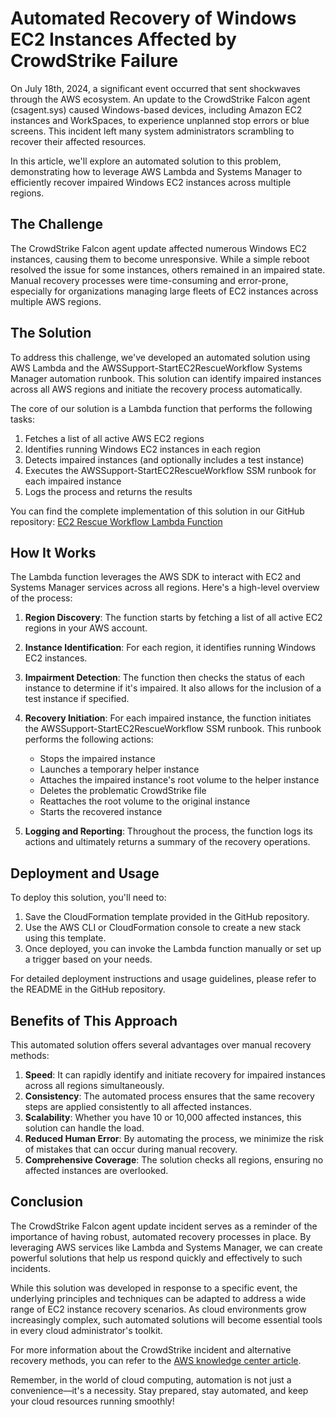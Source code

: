 # Automated Recovery of Windows EC2 Instances Affected by CrowdStrike Failure

On July 18th, 2024, a significant event occurred that sent shockwaves through the AWS ecosystem. An update to the CrowdStrike Falcon agent (csagent.sys) caused Windows-based devices, including Amazon EC2 instances and WorkSpaces, to experience unplanned stop errors or blue screens. This incident left many system administrators scrambling to recover their affected resources.

In this article, we'll explore an automated solution to this problem, demonstrating how to leverage AWS Lambda and Systems Manager to efficiently recover impaired Windows EC2 instances across multiple regions.

## The Challenge

The CrowdStrike Falcon agent update affected numerous Windows EC2 instances, causing them to become unresponsive. While a simple reboot resolved the issue for some instances, others remained in an impaired state. Manual recovery processes were time-consuming and error-prone, especially for organizations managing large fleets of EC2 instances across multiple AWS regions.

## The Solution

To address this challenge, we've developed an automated solution using AWS Lambda and the AWSSupport-StartEC2RescueWorkflow Systems Manager automation runbook. This solution can identify impaired instances across all AWS regions and initiate the recovery process automatically.

The core of our solution is a Lambda function that performs the following tasks:

1. Fetches a list of all active AWS EC2 regions
2. Identifies running Windows EC2 instances in each region
3. Detects impaired instances (and optionally includes a test instance)
4. Executes the AWSSupport-StartEC2RescueWorkflow SSM runbook for each impaired instance
5. Logs the process and returns the results

You can find the complete implementation of this solution in our GitHub repository: [EC2 Rescue Workflow Lambda Function](https://github.com/ai-1st/dotprompt/blob/main/demos/ec2rescue)

## How It Works

The Lambda function leverages the AWS SDK to interact with EC2 and Systems Manager services across all regions. Here's a high-level overview of the process:

1. **Region Discovery**: The function starts by fetching a list of all active EC2 regions in your AWS account.

2. **Instance Identification**: For each region, it identifies running Windows EC2 instances.

3. **Impairment Detection**: The function then checks the status of each instance to determine if it's impaired. It also allows for the inclusion of a test instance if specified.

4. **Recovery Initiation**: For each impaired instance, the function initiates the AWSSupport-StartEC2RescueWorkflow SSM runbook. This runbook performs the following actions:
   - Stops the impaired instance
   - Launches a temporary helper instance
   - Attaches the impaired instance's root volume to the helper instance
   - Deletes the problematic CrowdStrike file
   - Reattaches the root volume to the original instance
   - Starts the recovered instance

5. **Logging and Reporting**: Throughout the process, the function logs its actions and ultimately returns a summary of the recovery operations.

## Deployment and Usage

To deploy this solution, you'll need to:

1. Save the CloudFormation template provided in the GitHub repository.
2. Use the AWS CLI or CloudFormation console to create a new stack using this template.
3. Once deployed, you can invoke the Lambda function manually or set up a trigger based on your needs.

For detailed deployment instructions and usage guidelines, please refer to the README in the GitHub repository.

## Benefits of This Approach

This automated solution offers several advantages over manual recovery methods:

1. **Speed**: It can rapidly identify and initiate recovery for impaired instances across all regions simultaneously.
2. **Consistency**: The automated process ensures that the same recovery steps are applied consistently to all affected instances.
3. **Scalability**: Whether you have 10 or 10,000 affected instances, this solution can handle the load.
4. **Reduced Human Error**: By automating the process, we minimize the risk of mistakes that can occur during manual recovery.
5. **Comprehensive Coverage**: The solution checks all regions, ensuring no affected instances are overlooked.

## Conclusion

The CrowdStrike Falcon agent update incident serves as a reminder of the importance of having robust, automated recovery processes in place. By leveraging AWS services like Lambda and Systems Manager, we can create powerful solutions that help us respond quickly and effectively to such incidents.

While this solution was developed in response to a specific event, the underlying principles and techniques can be adapted to address a wide range of EC2 instance recovery scenarios. As cloud environments grow increasingly complex, such automated solutions will become essential tools in every cloud administrator's toolkit.

For more information about the CrowdStrike incident and alternative recovery methods, you can refer to the [AWS knowledge center article](https://repost.aws/en/knowledge-center/ec2-instance-crowdstrike-agent).

Remember, in the world of cloud computing, automation is not just a convenience—it's a necessity. Stay prepared, stay automated, and keep your cloud resources running smoothly!